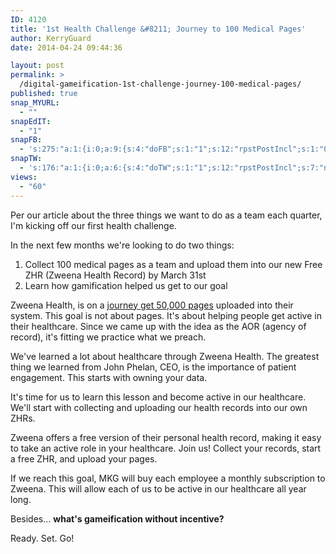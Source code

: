 ```yaml
---
ID: 4120
title: '1st Health Challenge &#8211; Journey to 100 Medical Pages'
author: KerryGuard
date: 2014-04-24 09:44:36

layout: post
permalink: >
  /digital-gameification-1st-challenge-journey-100-medical-pages/
published: true
snap_MYURL:
  - ""
snapEdIT:
  - "1"
snapFB:
  - 's:275:"a:1:{i:0;a:9:{s:4:"doFB";s:1:"1";s:12:"rpstPostIncl";s:1:"0";s:8:"postType";s:1:"A";s:10:"AttachPost";s:1:"2";s:10:"SNAPformat";s:51:"New post (%TITLE%) has been published on %SITENAME%";s:9:"isAutoImg";s:1:"A";s:8:"imgToUse";b:0;s:9:"isAutoURL";s:1:"A";s:8:"urlToUse";b:0;}}";'
snapTW:
  - 's:176:"a:1:{i:0;a:6:{s:4:"doTW";s:1:"1";s:12:"rpstPostIncl";s:7:"nxsi0tw";s:10:"SNAPformat";s:15:"%TITLE% - %URL%";s:8:"attchImg";s:1:"1";s:9:"isAutoImg";s:1:"A";s:8:"imgToUse";b:0;}}";'
views:
  - "60"
---
```

<p>Per our article about the three things we want to do as a team each quarter, I'm kicking off our first health challenge.</p>

<p>In the next few months we're looking to do two things:</p>

<ol>
     <li>Collect 100 medical pages as a team and upload them into our new Free ZHR (Zweena Health Record) by March 31st</li>
     <li>Learn how gamification helped us get to our goal</li>
</ol>

<p>Zweena Health, is on a <a href="http://zweenahealth.com/changing-the-face-of-healthcare-our-journey-to-50000-pages/">journey get 50,000 pages</a> uploaded into their system. This goal is not about pages. It's about helping people get active in their healthcare. Since we came up with the idea as the AOR (agency of record), it's fitting we practice what we preach.</p>

<p>We've learned a lot about healthcare through Zweena Health. The greatest thing we learned from John Phelan, CEO, is the importance of patient engagement. This starts with owning your data.</p>

<p>It's time for us to learn this lesson and become active in our healthcare. We'll start with collecting and uploading our health records into our own ZHRs.</p>

<p>Zweena offers a free version of their personal health record, making it easy to take an active role in your healthcare. Join us! Collect your records, start a free ZHR, and upload your pages.</p>

<p>If we reach this goal, MKG will buy each employee a monthly subscription to Zweena. This will allow each of us to be active in our healthcare all year long.</p>

<p>Besides... <strong>what's gameification without incentive?</strong></p>

<p>Ready. Set. Go!</p>
